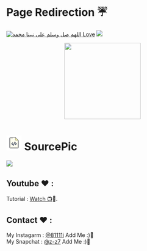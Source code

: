 # Page Redirection ☔
[![اللهم صل وسلم على نبينا محمد Love](https://badges.frapsoft.com/os/v1/open-source.svg?v=103)](https://github.com/fzrael/)
<img src="https://img.shields.io/badge/Language-Php-blue?style=for-the-badge" /> 
<div align='center'>
  <img src='https://image.flaticon.com/icons/png/128/2799/2799996.png' width="200" height="200"/>
</div>


# <img src="https://github.com/fzrael/short/blob/main/img/source.png" width="40" height="40"/> SourcePic
<img src="https://h.top4top.io/p_1950za2cx1.png" />

## Youtube ❤ :
Tutorial : [Watch 📺](https://youtu.be/nvairm6OA-s)🖤. 


## Contact ❤ :
My Instagarm : [@81111i](https://www.instagram.com/81111i) Add Me :)🖤   
My Snapchat : [@z-z7](https://snapchat.com/add/z-z7) Add Me :)🖤
